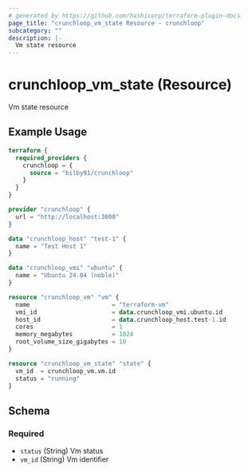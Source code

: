```yaml
---
# generated by https://github.com/hashicorp/terraform-plugin-docs
page_title: "crunchloop_vm_state Resource - crunchloop"
subcategory: ""
description: |-
  Vm state resource
---
```


# crunchloop_vm_state (Resource)

Vm state resource

## Example Usage

```terraform
terraform {
  required_providers {
    crunchloop = {
      source = "bilby91/crunchloop"
    }
  }
}

provider "crunchloop" {
  url = "http://localhost:3000"
}

data "crunchloop_host" "test-1" {
  name = "Test Host 1"
}

data "crunchloop_vmi" "ubuntu" {
  name = "Ubuntu 24.04 (noble)"
}

resource "crunchloop_vm" "vm" {
  name                       = "terraform-vm"
  vmi_id                     = data.crunchloop_vmi.ubuntu.id
  host_id                    = data.crunchloop_host.test-1.id
  cores                      = 1
  memory_megabytes           = 1024
  root_volume_size_gigabytes = 10
}

resource "crunchloop_vm_state" "state" {
  vm_id  = crunchloop_vm.vm.id
  status = "running"
}
```

<!-- schema generated by tfplugindocs -->
## Schema

### Required

- `status` (String) Vm status
- `vm_id` (String) Vm identifier
